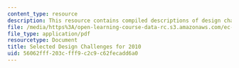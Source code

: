 ```yaml
---
content_type: resource
description: This resource contains compiled descriptions of design challenges.
file: /media/https%3A/open-learning-course-data-rc.s3.amazonaws.com/ec-720j-d-lab-ii-design-spring-2010/56062fff203cfff9c2c9c62fecadd6a0_MITEC_720JS10_comp_desc.pdf
file_type: application/pdf
resourcetype: Document
title: Selected Design Challenges for 2010
uid: 56062fff-203c-fff9-c2c9-c62fecadd6a0
---
```

